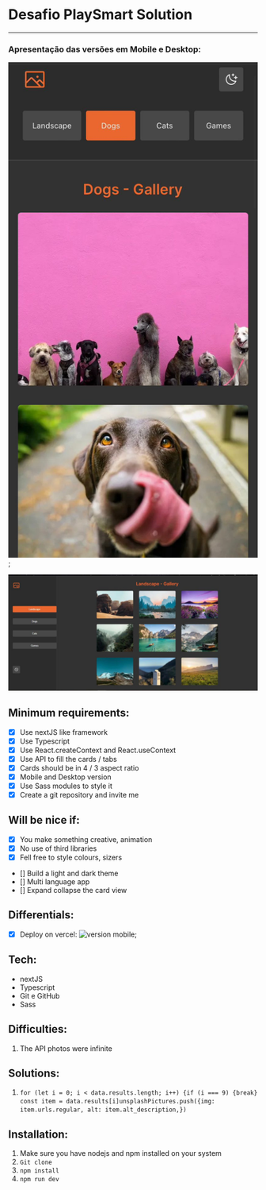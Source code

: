 # Desafio PlaySmart Solution
---
### Apresentação das versões em Mobile e Desktop:

![version mobile](./src/imgsReadme/versionmobile.jpg);

![version desktop](./src/imgsReadme/versiondesktop.jpg)

## Minimum requirements:

- [x] Use nextJS like framework
- [x] Use Typescript
- [x] Use React.createContext and React.useContext
- [x] Use API to fill the cards / tabs
- [x] Cards should be in 4 / 3 aspect ratio
- [x] Mobile and Desktop version
- [x] Use Sass modules to style it 
- [x] Create a git repository and invite me

## Will be nice if:

- [x] You make something creative, animation
- [x] No use of third libraries
- [x] Fell free to style colours, sizers
- [] Build a light and dark theme
- [] Multi language app
- [] Expand collapse the card view 

## Differentials:
- [x] Deploy on vercel: ![version mobile](https://playsmart-solution-test.vercel.app/);

## Tech:

- nextJS
- Typescript
- Git e GitHub
- Sass

## Difficulties:

1. The API photos were infinite 

## Solutions:

1. ` for (let i = 0; i < data.results.length; i++) {if (i === 9) {break}  const item = data.results[i]unsplashPictures.push({img: item.urls.regular, alt: item.alt_description,}) `

## Installation: 

1. Make sure you have nodejs and npm installed on your system
2. ` Git clone ` 
3. ` npm install `
4. ` npm run dev `
